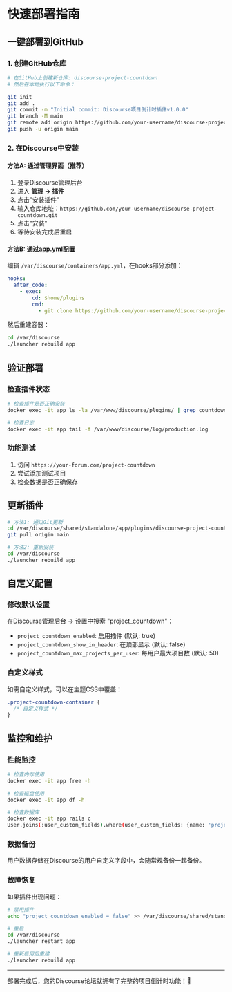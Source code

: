 # 快速部署指南

## 一键部署到GitHub

### 1. 创建GitHub仓库

```bash
# 在GitHub上创建新仓库: discourse-project-countdown
# 然后在本地执行以下命令：

git init
git add .
git commit -m "Initial commit: Discourse项目倒计时插件v1.0.0"
git branch -M main
git remote add origin https://github.com/your-username/discourse-project-countdown.git
git push -u origin main
```

### 2. 在Discourse中安装

#### 方法A: 通过管理界面（推荐）
1. 登录Discourse管理后台
2. 进入 **管理 → 插件**
3. 点击"安装插件"
4. 输入仓库地址：`https://github.com/your-username/discourse-project-countdown.git`
5. 点击"安装"
6. 等待安装完成后重启

#### 方法B: 通过app.yml配置
编辑 `/var/discourse/containers/app.yml`，在hooks部分添加：

```yaml
hooks:
  after_code:
    - exec:
        cd: $home/plugins
        cmd:
          - git clone https://github.com/your-username/discourse-project-countdown.git
```

然后重建容器：
```bash
cd /var/discourse
./launcher rebuild app
```

## 验证部署

### 检查插件状态
```bash
# 检查插件是否正确安装
docker exec -it app ls -la /var/www/discourse/plugins/ | grep countdown

# 检查日志
docker exec -it app tail -f /var/www/discourse/log/production.log
```

### 功能测试
1. 访问 `https://your-forum.com/project-countdown`
2. 尝试添加测试项目
3. 检查数据是否正确保存

## 更新插件

```bash
# 方法1: 通过Git更新
cd /var/discourse/shared/standalone/app/plugins/discourse-project-countdown
git pull origin main

# 方法2: 重新安装
cd /var/discourse
./launcher rebuild app
```

## 自定义配置

### 修改默认设置
在Discourse管理后台 → 设置中搜索 "project_countdown"：

- `project_countdown_enabled`: 启用插件 (默认: true)
- `project_countdown_show_in_header`: 在顶部显示 (默认: false)
- `project_countdown_max_projects_per_user`: 每用户最大项目数 (默认: 50)

### 自定义样式
如需自定义样式，可以在主题CSS中覆盖：

```css
.project-countdown-container {
  /* 自定义样式 */
}
```

## 监控和维护

### 性能监控
```bash
# 检查内存使用
docker exec -it app free -h

# 检查磁盘使用
docker exec -it app df -h

# 检查数据库
docker exec -it app rails c
User.joins(:user_custom_fields).where(user_custom_fields: {name: 'project_countdown_data'}).count
```

### 数据备份
用户数据存储在Discourse的用户自定义字段中，会随常规备份一起备份。

### 故障恢复
如果插件出现问题：

```bash
# 禁用插件
echo "project_countdown_enabled = false" >> /var/discourse/shared/standalone/discourse.conf

# 重启
cd /var/discourse
./launcher restart app

# 重新启用后重建
./launcher rebuild app
```

---

部署完成后，您的Discourse论坛就拥有了完整的项目倒计时功能！🚀